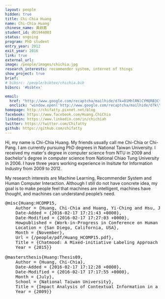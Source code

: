 ```yaml
---
layout: people
hidden: true
title: Chi-Chia Huang
name: Chi-Chia Huang
chinese_name: 黃啟嘉
student_id: d01944003
status: ongoing
program: PhD student
entry_year: 2012
exit_year: 2016
link: true
external_url:
image: /people/images/chichia.jpg
research_interests: recommender system, internet of things
show_project: true
brief: 
# bibsrc: /people/bibtex/chichia.bib
bibsrc: '#bibtex'

email:
  href: "http://www.google.com/recaptcha/mailhide/d?k=01MhlRNlCYMQRB3CtGk9pPWQ==&amp;c=Seat9oiuZshm6ibK_MUDZilOr7fBybQahRY7P83oUwM="
  onclick: "window.open('http://www.google.com/recaptcha/mailhide/d?k\\07501MhlRNlCYMQRB3CtGk9pPWQ\\75\\75\\46c\\75Seat9oiuZshm6ibK_MUDZilOr7fBybQahRY7P83oUwM\\075', '', 'toolbar=0,scrollbars=0,location=0,statusbar=0,menubar=0,resizable=0,width=500,height=300'); return false;"
homepage: http://chifatty.pixnet.net/blog
facebook: https://www.facebook.com/Huang.ChiChia
linkedin: https://www.linkedin.com/in/chichiah
twitter: https://twitter.com/Chifatty
github: https://github.com/chifatty
---
```



Hi, my name is Chi-Chia Huang. My friends usually call me Chi-Chia or Chi-Pang. I am currently pursuing PhD degrees in National Taiwan University. I received my mater's degree in computer science from NTU in 2009 and bachelor's degree in computer science from National Chiao Tung University in 2006. I have three years working experience in Insitute for Information Industry from 2009 to 2012.

My research interests are Machine Learning, Recommender System and Human Computer Interaction. Although I still do not have concrete idea, my goal is to make people feel that machines are intelligent, machines have thought, and machines can understand people’s need. 

<pre id="bibtex">@misc{Huang:HCOMP15,
    Author = {Huang, Chi-Chia and Huang, Yi-Ching and Hsu, Jane Yung-jen},
    Date-Added = {2016-02-17 17:21:43 +0000},
    Date-Modified = {2016-02-17 17:27:03 +0000},
    Howpublished = {Work-in-Progress in Conference on Human Computation \& Crowdsourcing},
    Location = {San Diego, California, USA},
    Month = {November},
    Url = {/people/pdf/Huang_HCOMP15.pdf},
    Title = {Chatmood: A Mixed-initiative Labeling Approach to Building Natural Dialogue Corpus for Sentiment Analysis},
    Year = {2015}}

@mastersthesis{Huang:Thesis09,
    Author = {Huang, Chi-Chia},
    Date-Added = {2016-02-17 17:12:28 +0000},
    Date-Modified = {2016-02-17 17:17:55 +0000},
    Month = {July},
    School = {National Taiwan University},
    Title = {Impact Analysis of Contextual Information in a Mobile Restaurant Recommender System},
    Year = {2009}}
</pre>